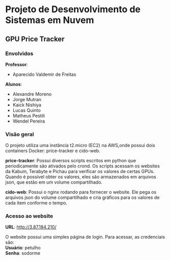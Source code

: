 # Projeto de Desenvolvimento de Sistemas em Nuvem

## GPU Price Tracker

### Envolvidos

**Professor**: 
- Aparecido Valdemir de Freitas 

**Alunos**:
- Alexandre Moreno
- Jorge Mutran
- Kaick Nishiya
- Lucas Quinto
- Matheus Pestili
- Wendel Pereira

### Visão geral
O projeto utiliza uma instância t2.micro (EC2) na AWS,onde possui dois containers Docker: price-tracker e cido-web.

**price-tracker**: Possui diversos scripts escritos em python que periodicamente são ativados pelo crond. Os scripts acessam os websites da Kabum, Terabyte e Pichau para verificar os valores de certas GPUs. Quando é possível obter os valores, eles são armazenados em arquivos json, que estão em um volume compartilhado.

**cido-web**: Possui o nginx rodando para fornecer o website. Ele pega os arquivos json do volume compartilhado e cria gráficos para os valores de cada item conforme o tempo.

### Acesso ao website

**URL**: http://3.87.184.210/

O website possui uma simples página de login. Para acessar, as credenciais são:  
**Usuário**: petulho  
**Senha**: sodorme
